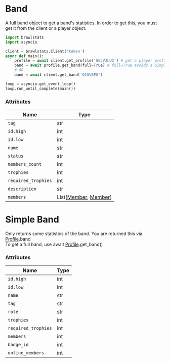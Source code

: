# Band
A full band object to get a band's statistics.
In order to get this, you must get it from the client or a player object.
```py
import brawlstats
import asyncio

client = brawlstats.Client('token')
async def main():
    profile = await client.get_profile('GGJVJLU2') # get a player profile
    band = await profile.get_band(full=True) # full=True avoids a SimpleBand
    # OR
    band = await client.get_band('QCGV8PG')

loop = asyncio.get_event_loop()
loop.run_until_complete(main())
```

### Attributes

| Name | Type |
|------|------|
| `tag` | str |
| `id.high` | int |
| `id.low` | int |
| `name` | str |
| `status` | str |
| `members_count` | int |
| `trophies` | int |
| `required_trophies` | int |
| `description` | str |
| `members` | List\[[Member](https://github.com/SharpBit/brawlstats/blob/master/docs/member.md), [Member](https://github.com/SharpBit/brawlstats/blob/master/docs/member.md)\] |

# Simple Band
Only returns some statistics of the band. You are returned this via [Profile](https://github.com/SharpBit/brawlstats/blob/master/docs/profile.md).band<br />
To get a full band, use await [Profile](https://github.com/SharpBit/brawlstats/blob/master/docs/profile.md).get_band()

### Attributes
| Name | Type |
|------|------|
| `id.high` | int |
| `id.low` | int |
| `name` | str |
| `tag` | str |
| `role` | str |
| `trophies` | int |
| `required_trophies` | int |
| `members` | int |
| `badge_id` | int |
| `online_members` | int |
